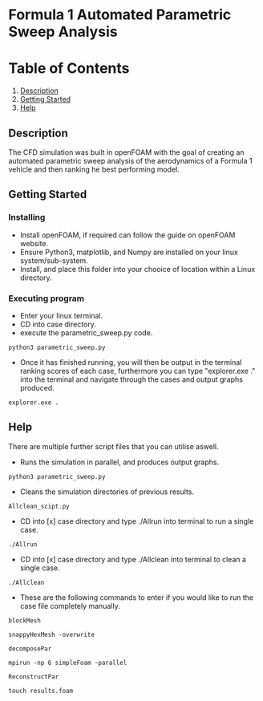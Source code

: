 # Formula 1 Automated Parametric Sweep Analysis

# Table of Contents
1. [Description](#Description)
2. [Getting Started](#Getting-Started)
3. [Help](#Help)


## Description

The CFD simulation was built in openFOAM with the goal of creating an automated parametric sweep analysis of the aerodynamics of a Formula 1 vehicle and then ranking he best performing model.

## Getting Started

### Installing

* Install openFOAM, if required can follow the guide on openFOAM website.
* Ensure Python3, matplotlib, and Numpy are installed on your linux system/sub-system.
* Install, and place this folder into your chooice of location within a Linux directory.

### Executing program

* Enter your linux terminal.
* CD into case directory.
* execute the parametric_sweep.py code.
```
python3 parametric_sweep.py
```
* Once it has finished running, you will then be output in the terminal ranking scores of each case, furthermore you can type "explorer.exe ." into the terminal and navigate through the cases and output graphs produced.
```
explorer.exe .
```

## Help
There are multiple further script files that you can utilise aswell.
  
* Runs the simulation in parallel, and produces output graphs.
```
python3 parametric_sweep.py
```
* Cleans the simulation directories of previous results.
```
Allclean_scipt.py
```
* CD into [x] case directory and type ./Allrun into terminal to run a single case.
```
./Allrun
```
* CD into [x] case directory and type ./Allclean into terminal to clean a single case.
```
./Allclean
```
* These are the following commands to enter if you would like to run the case file completely manually.
```
blockMesh
```
```
snappyHexMesh -overwrite
```
```
decomposePar
```
```
mpirun -np 6 simpleFoam -parallel
```
```
ReconstructPar
```
```
touch results.foam
```
